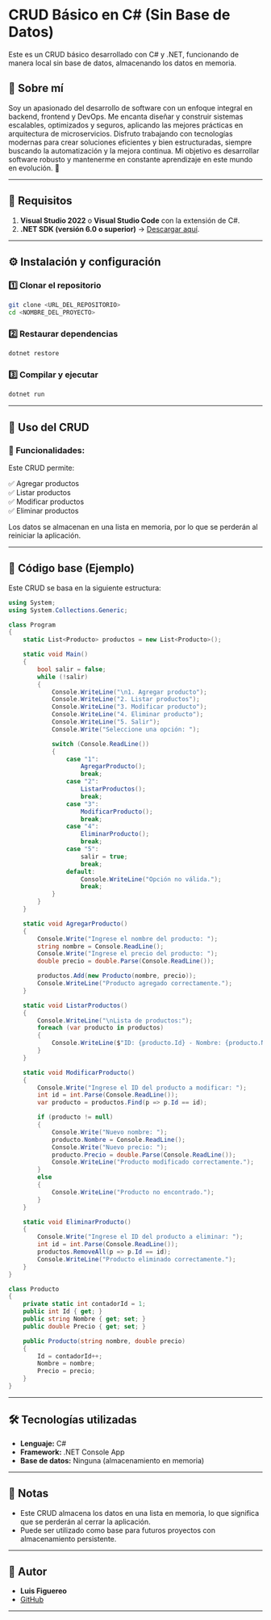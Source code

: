 # CRUD Básico en C# (Sin Base de Datos)

Este es un CRUD básico desarrollado con C# y .NET, funcionando de manera local sin base de datos, almacenando los datos en memoria.

## 🚀 Sobre mí

Soy un apasionado del desarrollo de software con un enfoque integral en backend, frontend y DevOps. Me encanta diseñar y construir sistemas escalables, optimizados y seguros, aplicando las mejores prácticas en arquitectura de microservicios. Disfruto trabajando con tecnologías modernas para crear soluciones eficientes y bien estructuradas, siempre buscando la automatización y la mejora continua. Mi objetivo es desarrollar software robusto y mantenerme en constante aprendizaje en este mundo en evolución. 🚀

---

## 📌 Requisitos

1. **Visual Studio 2022** o **Visual Studio Code** con la extensión de C#.
2. **.NET SDK (versión 6.0 o superior)** → [Descargar aquí](https://dotnet.microsoft.com/en-us/download).

---

## ⚙ Instalación y configuración

### 1️⃣ Clonar el repositorio

```bash
git clone <URL_DEL_REPOSITORIO>
cd <NOMBRE_DEL_PROYECTO>
```

### 2️⃣ Restaurar dependencias

```bash
dotnet restore
```

### 3️⃣ Compilar y ejecutar

```bash
dotnet run
```

---

## 🚀 Uso del CRUD

### 📌 Funcionalidades:

Este CRUD permite:

✅ Agregar productos  
✅ Listar productos  
✅ Modificar productos  
✅ Eliminar productos  

Los datos se almacenan en una lista en memoria, por lo que se perderán al reiniciar la aplicación.

---

## 📜 Código base (Ejemplo)

Este CRUD se basa en la siguiente estructura:

```csharp
using System;
using System.Collections.Generic;

class Program
{
    static List<Producto> productos = new List<Producto>();

    static void Main()
    {
        bool salir = false;
        while (!salir)
        {
            Console.WriteLine("\n1. Agregar producto");
            Console.WriteLine("2. Listar productos");
            Console.WriteLine("3. Modificar producto");
            Console.WriteLine("4. Eliminar producto");
            Console.WriteLine("5. Salir");
            Console.Write("Seleccione una opción: ");

            switch (Console.ReadLine())
            {
                case "1":
                    AgregarProducto();
                    break;
                case "2":
                    ListarProductos();
                    break;
                case "3":
                    ModificarProducto();
                    break;
                case "4":
                    EliminarProducto();
                    break;
                case "5":
                    salir = true;
                    break;
                default:
                    Console.WriteLine("Opción no válida.");
                    break;
            }
        }
    }

    static void AgregarProducto()
    {
        Console.Write("Ingrese el nombre del producto: ");
        string nombre = Console.ReadLine();
        Console.Write("Ingrese el precio del producto: ");
        double precio = double.Parse(Console.ReadLine());

        productos.Add(new Producto(nombre, precio));
        Console.WriteLine("Producto agregado correctamente.");
    }

    static void ListarProductos()
    {
        Console.WriteLine("\nLista de productos:");
        foreach (var producto in productos)
        {
            Console.WriteLine($"ID: {producto.Id} - Nombre: {producto.Nombre} - Precio: {producto.Precio:C}");
        }
    }

    static void ModificarProducto()
    {
        Console.Write("Ingrese el ID del producto a modificar: ");
        int id = int.Parse(Console.ReadLine());
        var producto = productos.Find(p => p.Id == id);

        if (producto != null)
        {
            Console.Write("Nuevo nombre: ");
            producto.Nombre = Console.ReadLine();
            Console.Write("Nuevo precio: ");
            producto.Precio = double.Parse(Console.ReadLine());
            Console.WriteLine("Producto modificado correctamente.");
        }
        else
        {
            Console.WriteLine("Producto no encontrado.");
        }
    }

    static void EliminarProducto()
    {
        Console.Write("Ingrese el ID del producto a eliminar: ");
        int id = int.Parse(Console.ReadLine());
        productos.RemoveAll(p => p.Id == id);
        Console.WriteLine("Producto eliminado correctamente.");
    }
}

class Producto
{
    private static int contadorId = 1;
    public int Id { get; }
    public string Nombre { get; set; }
    public double Precio { get; set; }

    public Producto(string nombre, double precio)
    {
        Id = contadorId++;
        Nombre = nombre;
        Precio = precio;
    }
}
```

---

## 🛠 Tecnologías utilizadas

- **Lenguaje:** C#
- **Framework:** .NET Console App
- **Base de datos:** Ninguna (almacenamiento en memoria)

---

## 📌 Notas

- Este CRUD almacena los datos en una lista en memoria, lo que significa que se perderán al cerrar la aplicación.
- Puede ser utilizado como base para futuros proyectos con almacenamiento persistente.

---

## 📝 Autor

- **Luis Figuereo**  
- [GitHub](https://www.github.com/luchan63)

---
